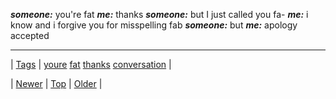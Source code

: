 <!--
title:
date: 2020-06-28T15:27:00.238Z
tags: youre, fat, thanks, conversation
-->




***someone:*** you're fat ***me:*** thanks ***someone:*** but I just called you fa- ***me:*** i know and i forgive you for misspelling fab ***someone:*** but ***me:*** apology accepted

<!--BOTTOM-POST-NAVIGATION-->
---

| [Tags](tags.md) | [youre](tag-youre.md) [fat](tag-fat.md) [thanks](tag-thanks.md) [conversation](tag-conversation.md) |

| [Newer](72664905998.md) | [Top](index.md) | [Older](72677197930.md) |
